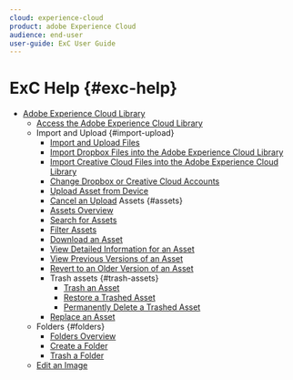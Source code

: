 ```yaml
---
cloud: experience-cloud
product: adobe Experience Cloud
audience: end-user
user-guide: ExC User Guide
---
```


# ExC Help {#exc-help}

+ [Adobe Experience Cloud Library](c-library-about/c-library-about.md)
   + [Access the Adobe Experience Cloud Library](c-library-about/c-access-the-library.md)
   + Import and Upload {#import-upload}
      + [Import and Upload Files](c-library-about/c-importing-and-uploading/c-importing-and-uploading.md)
      + [Import Dropbox Files into the Adobe Experience Cloud Library](c-library-about/c-importing-and-uploading/c-import-dropbox-files.md)
      + [Import Creative Cloud Files into the Adobe Experience Cloud Library](c-library-about/c-importing-and-uploading/c-import-creative-cloud-files.md)
      + [Change Dropbox or Creative Cloud Accounts](c-library-about/c-importing-and-uploading/c-change-dropbox-or-creative-cloud-accounts.md)
      + [Upload Asset from Device](c-library-about/c-importing-and-uploading/c-upload-asset-from-device.md)
      + [Cancel an Upload](c-library-about/c-importing-and-uploading/c-cancel-an-upload.md)
   Assets {#assets}
      + [Assets Overview](c-library-about/c-assets/c-assets.md)
      + [Search for Assets](c-library-about/c-assets/c-search-for-assets.md)
      + [Filter Assets](c-library-about/c-assets/c-filter-assets.md)
      + [Download an Asset](c-library-about/c-assets/c-download-an-asset.md)
      + [View Detailed Information for an Asset](c-library-about/c-assets/c-view-detailed-information-for-an-asset.md)
      + [View Previous Versions of an Asset](c-library-about/c-assets/c-view-previous-versions-of-an-asset.md)
      + [Revert to an Older Version of an Asset](c-library-about/c-assets/c-revert-to-an-older-version-of-an-asset.md)
      + Trash assets {#trash-assets}
         + [Trash an Asset](c-library-about/c-assets/c-delete-an-asset/c-delete-an-asset.md)
         + [Restore a Trashed Asset](c-library-about/c-assets/c-delete-an-asset/c-restore-a-deleted-asset.md)
         + [Permanently Delete a Trashed Asset](c-library-about/c-assets/c-delete-an-asset/c-permanently-delete-an-asset.md)
      + [Replace an Asset](c-library-about/c-assets/replace-an-asset.md)
   + Folders {#folders}
      + [Folders Overview](c-library-about/c-folders/c-folders.md)
      + [Create a Folder](c-library-about/c-folders/c-create-a-folder.md)
      + [Trash a Folder](c-library-about/c-folders/c-delete-a-folder.md)
   + [Edit an Image](c-library-about/c-edit-an-image.md)
